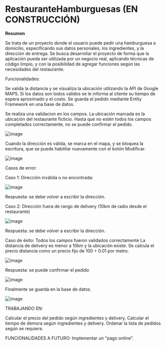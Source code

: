 # **__RestauranteHamburguesas (EN CONSTRUCCIÓN)__**

**__Resumen__**



Se trata de un proyecto donde el usuario puede pedir una hamburguesa a domicilio, especificando sus datos personales, los ingredientes,
y la dirección de entrega. Se busca desarrollar el proyecto de forma que la aplicación pueda ser utilizada por un negocio real, aplicando
técnicas de código limpio, y con la posibilidad de agregar funciones según las necesidades del restaurante.

Funcionalidades:


Se valida la distancia y se visualiza la ubicación utilizando la API de Google MAPS.
Si los datos son todos válidos se le informa al cliente su tiempo de espera aproximado y el costo.
Se guarda el pedido mediante Entity Framework en una base de datos.


Se realiza una validacion en los campos. La ubicación marcada es la ubicación del restaurante ficticio.
Hasta que no estén todos los campos completados correctamente, no se puede confirmar el pedido.

![image](https://user-images.githubusercontent.com/68035536/231653950-ee40ef89-07fb-404e-bdb5-6cb4b5ff6314.png)


Cuando la dirección es válida, se marca en el mapa, y se bloquea la escritura, que se puede habilitar nuevamente con el 
botón Modificar.

![image](https://user-images.githubusercontent.com/68035536/231652468-998b5c32-6427-47f8-b470-706d573f6c74.png)


Casos de error:

Caso 1: Dirección inválida o no encontrada:

![image](https://user-images.githubusercontent.com/68035536/231652765-6f9fe032-4954-4c7e-bdd4-8ddad5b60eb3.png)
 
Respuesta: se debe volver a escribir la dirección.

Caso 2: Dirección fuera de rango de delivery (10km de radio desde el restaurante)

![image](https://user-images.githubusercontent.com/68035536/231653773-043f98f0-71c4-4c8d-bb01-76e2d4c5364e.png)

Respuesta: se debe volver a escribir la dirección.

Caso de éxito:
Todos los campos fueron validados correctamente
La distancia de delivery es menor a 10km y la ubicación existe.
Se calcula el precio distancia como un precio fijo de 100 + 0.01 por metro.

![image](https://user-images.githubusercontent.com/68035536/231654113-78c13393-86fc-4e06-a371-f5441a52eb49.png)

Respuesta: se puede confirmar el pedido


![image](https://user-images.githubusercontent.com/68035536/231655324-9d4244be-0c83-464f-a3d6-dd8bfe33ffec.png)




Finalmente se guarda en la base de datos.

![image](https://user-images.githubusercontent.com/68035536/231655562-a1f9c531-2f70-4610-a387-43ee85151142.png)
















TRABAJANDO EN:

Calcular el precio del pedido según ingredientes y delivery.
Calcular el tiempo de demora según ingredientes y delivery.
Ordenar la lista de pedidos según se requiera.

FUNCIONALIDADES A FUTURO:
Implementar un "pago online".

